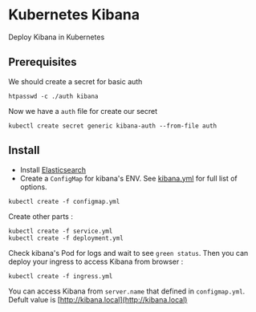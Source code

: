 # Kubernetes Kibana
 Deploy Kibana in Kubernetes

## Prerequisites

We should create a secret for basic auth

```shell
htpasswd -c ./auth kibana
```

Now we have a `auth` file for create our secret

```shell
kubectl create secret generic kibana-auth --from-file auth
```

## Install

* Install [Elasticsearch](https://github.com/hatamiarash7/Kubernetes-Elasticsearch)
* Create a `ConfigMap` for kibana's ENV. See [kibana.yml](https://github.com/elastic/kibana/blob/master/config/kibana.yml) for full list of options.

```shell
kubectl create -f configmap.yml
```

Create other parts :

```shell
kubectl create -f service.yml
kubectl create -f deployment.yml
```

Check kibana's Pod for logs and wait to see `green status`. Then you can deploy your ingress to access Kibana from browser :

```shell
kubectl create -f ingress.yml
```

You can access Kibana from `server.name` that defined in `configmap.yml`. Defult value is [http://kibana.local](http://kibana.local)
